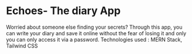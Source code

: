 # Echoes- The diary App
Worried about someone else finding your secrets? Through this app, you can write your diary and save it online without the fear of losing it and only you can only access it via a password.
Technologies used : MERN Stack, Tailwind CSS
